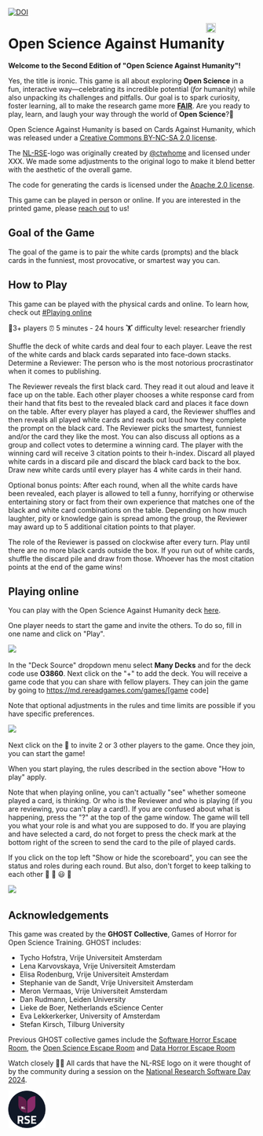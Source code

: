 [![DOI](https://zenodo.org/badge/DOI/10.5281/zenodo.10017280.svg)](https://doi.org/10.5281/zenodo.10017280)

<img src="images/GHOST.gif" width="20%" height="20%" align="right">

# Open Science Against Humanity

**Welcome to the Second Edition of "Open Science Against Humanity"!**

Yes, the title is ironic. This game is all about exploring **Open Science** in a fun, interactive way—celebrating its incredible potential (*for* humanity) while also unpacking its challenges and pitfalls. Our goal is to spark curiosity, foster learning, all to make the research game more [**FAIR**](https://www.go-fair.org/fair-principles/).
Are you ready to play, learn, and laugh your way through the world of **Open Science**?🙌

Open Science Against Humanity is based on Cards Against Humanity, which was released under a [Creative Commons BY-NC-SA 2.0 license](https://creativecommons.org/licenses/by-nc-sa/2.0/).

The [NL-RSE](https://nl-rse.org/)-logo was originally created by [@ctwhome](https://www.ctwhome.com) and licensed under XXX. We made some adjustments to the original logo to make it blend better with the aesthetic of the overall game.

The code for generating the cards is licensed under the [Apache 2.0 license](https://www.apache.org/licenses/LICENSE-2.0).

This game can be played in person or online. If you are interested in the printed game, please [reach out](rdm@vu.nl) to us!

## Goal of the Game

The goal of the game is to pair the white cards (prompts) and the black cards in the funniest, most provocative, or smartest way you can.

## How to Play

This game can be played with the physical cards and online. To learn how, check out [#Playing online](#playing-online)

🧍3+ players		⏰ 5 minutes - 24 hours	🏋️ difficulty level: researcher friendly

Shuffle the deck of white cards and deal four to each player. Leave the rest of the white cards and black cards separated into face-down stacks. Determine a Reviewer: The person who is the most notorious procrastinator when it comes to publishing.

The Reviewer reveals the first black card. They read it out aloud and leave it face up on the table. Each other player chooses a white response card from their hand that fits best to the revealed black card and places it face down on the table. After every player has played a card, the Reviewer shuffles and then reveals all played white cards and reads out loud how they complete the prompt on the black card. The Reviewer picks the smartest, funniest and/or the card they like the most. You can also discuss all options as a group and collect votes to determine a winning card. The player with the winning card will receive 3 citation points to their h-index.
Discard all played white cards in a discard pile and discard the black card back to the box. Draw new white cards until every player has 4 white cards in their hand.

Optional bonus points: After each round, when all the white cards have been revealed, each player is allowed to tell a funny, horrifying or otherwise entertaining story or fact from their own experience that matches one of the black and white card combinations on the table. Depending on how much laughter, pity or knowledge gain is spread among the group, the Reviewer may award up to 5 additional citation points to that player.

The role of the Reviewer is passed on clockwise after every turn. Play until there are no more black cards outside the box. If you run out of white cards, shuffle the discard pile and draw from those. Whoever has the most citation points at the end of the game wins!

## Playing online

You can play with the Open Science Against Humanity deck <a href="https://md.rereadgames.com/" target="_blank">here</a>.

One player needs to start the game and invite the others. To do so, fill in one name and click on "Play".

![](images/OnlineInstructions1.png)

In the "Deck Source" dropdown menu select **Many Decks** and for the deck code use **O3860**. Next click on the "+" to add the deck. You will receive a game code that you can share with fellow players. They can join the game by going to https://md.rereadgames.com/games/[game code]

Note that optional adjustments in the rules and time limits are possible if you have specific preferences.

![](images/OnlineInstructions2.png)


Next click on the :loudspeaker: to invite 2 or 3 other players to the game.
Once they join, you can start the game!

When you start playing, the rules described in the section above "How to play" apply.

Note that when playing online, you can't actually "see" whether someone played a card, is thinking. Or who is the Reviewer and who is playing (if you are reviewing, you can't play a card!). If you are confused about what is happening, press the "?" at the top of the game window. The game will tell you what your role is and what you are supposed to do. If you are playing and have selected a card, do not forget to press the check mark at the bottom right of the screen to send the card to the pile of played cards.

If you click on the top left "Show or hide the scoreboard", you can see the status and roles during each round. But also, don't forget to keep talking to each other :game_die: :ghost: :smiley: :game_die:

![](images/OnlineInstructions3.png)

## Acknowledgements

This game was created by the **GHOST Collective**, Games of Horror for Open Science Training. GHOST includes:

- Tycho Hofstra, Vrije Universiteit Amsterdam
- Lena Karvovskaya, Vrije Universiteit Amsterdam
- Elisa Rodenburg, Vrije Universiteit Amsterdam
- Stephanie van de Sandt, Vrije Universiteit Amsterdam
- Meron Vermaas, Vrije Universiteit Amsterdam
- Dan Rudmann, Leiden University
- Lieke de Boer, Netherlands eScience Center
- Eva Lekkerkerker, University of Amsterdam
- Stefan Kirsch, Tilburg University

Previous GHOST collective games include the [Software Horror Escape Room](https://nlesc.github.io/softwarehorrorgame/SoftwareHorrorGame.html), the [Open Science Escape Room](https://sites.google.com/vu.nl/open-science-escape-room)  and [Data Horror Escape Room](https://sites.google.com/vu.nl/datahorror/home?authuser=0)

Watch closely 🕵️‍♀️ All cards that have the NL-RSE logo on it were thought of by the community during a session on the [National Research Software Day 2024](https://www.esciencecenter.nl/national-research-software-day-2024/).

<img src="nlrse_whitelogo.png" width="15%" height="15%">